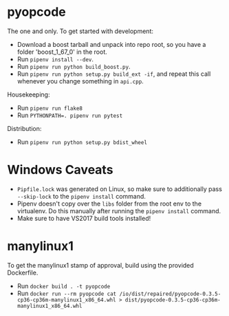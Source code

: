# pyopcode

The one and only. To get started with development:

* Download a boost tarball and unpack into repo root, so you have a folder 'boost_1_67_0' in the root.
* Run `pipenv install --dev`.
* Run `pipenv run python build_boost.py`.
* Run `pipenv run python setup.py build_ext -if`, and repeat this call whenever you change something in `api.cpp`.

Housekeeping:

* Run `pipenv run flake8`
* Run `PYTHONPATH=. pipenv run pytest`

Distribution:

* Run `pipenv run python setup.py bdist_wheel`

# Windows Caveats

* `Pipfile.lock` was generated on Linux, so make sure to additionally pass `--skip-lock` to the `pipenv install` command.
* Pipenv doesn't copy over the `libs` folder from the root env to the virtualenv. Do this manually after running the `pipenv install` command.
* Make sure to have VS2017 build tools installed!

# manylinux1

To get the manylinux1 stamp of approval, build using the provided Dockerfile.

* Run `docker build . -t pyopcode`
* Run `docker run --rm pyopcode cat /io/dist/repaired/pyopcode-0.3.5-cp36-cp36m-manylinux1_x86_64.whl > dist/pyopcode-0.3.5-cp36-cp36m-manylinux1_x86_64.whl`
